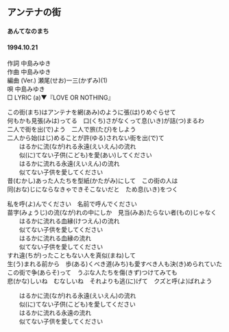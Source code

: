 ## アンテナの街
####  あんてなのまち
####  1994.10.21


作詞     中島みゆき　　　　　   
作曲      中島みゆき  　　　   
編曲 (Ver.) 瀬尾(せお)一三(かずみ)(1)　　　　    
唄     中島みゆき      
□ LYRIC (a)▼『LOVE OR NOTHING』     

この街(まち)はアンテナを網(あみ)のように張(は)りめぐらせて   
何もかも見張(みは)ってる　口(くち)さがなくって息(いき)が詰(つ)まるわ   
二人で街を出(で)よう　二人で旅(たび)をしよう   
二人から始(はじ)めることが許(ゆる)されない街を出(で)て   
　　はるかに流(なが)れる永遠(えいえん)の流れ   
　　似(に)てない子供(こども)を愛(あい)してください   
　　はるかに流れる永遠(えいえん)の流れ   
　　似てない子供を愛してください   
昔(むかし)あった人たちを型紙(かたがみ)にして　この街の人は   
同(おな)じにならなきゃできそこないだと　ため息(いき)をつく   
   
私を呼(よ)んでください　名前で呼んでください   
苗字(みょうじ)の流(なが)れの中にしか　見当(みあ)たらない者(もの)じゃなく   
　　はるかに流れる血縁(けつえん)の流れ   
　　似てない子供を愛してください   
　　はるかに流れる血縁の流れ   
　　似てない子供を愛してください   
すれ違(ちが)ったこともない人を真似(まね)して   
生(う)まれる前から　歩(ある)くべき道(みち)も愛すべき人も決(き)められていた   
この街で争(あらそ)って　うぶな人たちを傷(きず)つけてみても   
悲(かな)しいね　むなしいね　それよりも逃(に)げて　クズと呼(よ)ばれよう   
   
　　はるかに流(なが)れる永遠(えいえん)の流れ   
　　似(に)てない子供(こども)を愛してください   
　　はるかに流れる永遠の流れ   
　　似てない子供を愛してください   